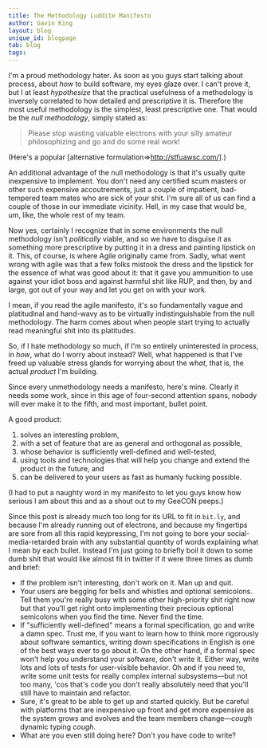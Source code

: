 ```yaml
---
title: The Methodology Luddite Manifesto
author: Gavin King
layout: blog
unique_id: blogpage
tab: blog
tags:
---
```


I'm a proud methodology hater. As soon as you guys start talking about 
process, about _how_ to build software, my eyes glaze over. I can't 
prove it, but I at least _hypothesize_ that the practical usefulness 
of a methodology is inversely correlated to how detailed and prescriptive 
it is. Therefore the most useful methodology is the simplest, least 
prescriptive one. That would be the _null methodology_, simply stated as:

> Please stop wasting valuable electrons with your silly amateur 
> philosophizing and go and do some real work!

(Here's a popular [alternative formulation=>http://stfuawsc.com/].)

An additional advantage of the null methodology is that it's usually 
quite inexpensive to implement. You don't need any certified scum masters 
or other such expensive accoutrements, just a couple of impatient, 
bad-tempered team mates who are sick of your shit. I'm sure all of us 
can find a couple of those in our immediate vicinity. Hell, in my case 
that would be, um, like, the whole rest of my team.

Now yes, certainly I recognize that in some environments the null 
methodology isn't _politically_ viable, and so we have to disguise it 
as something more prescriptive by putting it in a dress and painting 
lipstick on it. This, of course, is where Agile originally came from.
Sadly, what went wrong with agile was that a few folks mistook the 
dress and the lipstick for the essence of what was good about it: that 
it gave you ammunition to use against your idiot boss and against harmful 
shit like RUP, and then, by and large, got out of your way and let you 
get on with your work. 

I mean, if you read the agile manifesto, it's so fundamentally vague and 
platitudinal and hand-wavy as to be virtually indistinguishable from the 
null methodology. The harm comes about when people start trying to actually 
read meaningful shit into its platitudes. 

So, if I hate methodology so much, if I'm so entirely uninterested in 
process, in _how_, what do I worry about instead? Well, what happened is 
that I've freed up valuable stress glands for  worrying about the _what_, 
that is, the actual _product_ I'm building.

Since every unmethodology needs a manifesto, here's mine. Clearly it 
needs some work, since in this age of four-second attention spans, nobody 
will ever make it to the fifth, and most important, bullet point.

A good product:

1. solves an interesting problem,
2. with a set of feature that are as general and orthogonal as possible,
3. whose behavior is sufficiently well-defined and well-tested,
4. using tools and technologies that will help you change and extend the 
   product in the future, and
5. can be delivered to your users as fast as humanly fucking possible.

(I had to put a naughty word in my manifesto to let you guys know how 
serious I am about this and as a shout out to my GeeCON peeps.)

Since this post is already much too long for its URL to fit in `bit.ly`, and 
because I'm already running out of electrons, and because my fingertips are 
sore from all this rapid keypressing, I'm not going to bore your 
social-media-retarded brain with any substantial quantity of words explaining
what I mean by each bullet. Instead I'm just going to briefly boil it down 
to some dumb shit that would like almost fit in twitter if it were three 
times as dumb and brief:

* If the problem isn't interesting, don't work on it. Man up and quit.
* Your users are begging for bells and whistles and optional semicolons. Tell 
  them you're really busy with some other high-priority shit right now but 
  that you'll get right onto implementing their precious optional semicolons
  when you find the time. Never find the time.
* If "sufficiently well-defined" means a formal specification, go and write 
  a damn spec. Trust me, if you want to learn how to think more rigorously 
  about software semantics, writing down specifications in English is one of 
  the best ways ever to go about it. On the other hand, if a formal spec won't 
  help you understand your software, don't write it. Either way, write lots 
  and lots of tests for user-visible behavior. Oh and if you need to, write 
  some unit tests for really complex internal subsystems&#x2014;but not too many, 
  'cos that's code you don't really absolutely need that you'll still have 
  to maintain and refactor.
* Sure, it's great to be able to get up and started quickly. But be careful
  with platforms that are inexpensive up front and get more expensive as the 
  system grows and evolves and the team members change&#x2014;*cough* 
  dynamic typing *cough*.
* What are you even still doing here? Don't you have code to write?

